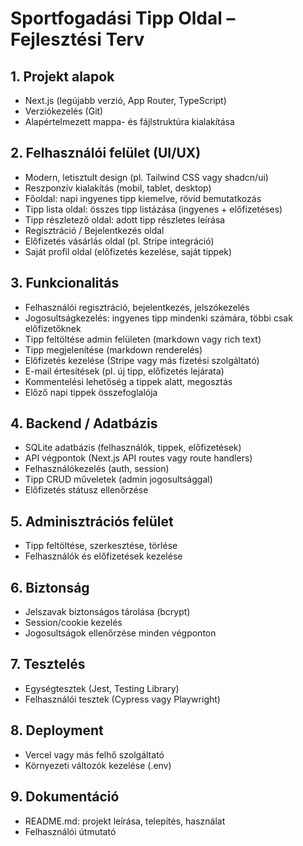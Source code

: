 # Sportfogadási Tipp Oldal – Fejlesztési Terv

## 1. Projekt alapok

- Next.js (legújabb verzió, App Router, TypeScript)
- Verziókezelés (Git)
- Alapértelmezett mappa- és fájlstruktúra kialakítása

## 2. Felhasználói felület (UI/UX)

- Modern, letisztult design (pl. Tailwind CSS vagy shadcn/ui)
- Reszponzív kialakítás (mobil, tablet, desktop)
- Főoldal: napi ingyenes tipp kiemelve, rövid bemutatkozás
- Tipp lista oldal: összes tipp listázása (ingyenes + előfizetéses)
- Tipp részletező oldal: adott tipp részletes leírása
- Regisztráció / Bejelentkezés oldal
- Előfizetés vásárlás oldal (pl. Stripe integráció)
- Saját profil oldal (előfizetés kezelése, saját tippek)

## 3. Funkcionalitás

- Felhasználói regisztráció, bejelentkezés, jelszókezelés
- Jogosultságkezelés: ingyenes tipp mindenki számára, többi csak előfizetőknek
- Tipp feltöltése admin felületen (markdown vagy rich text)
- Tipp megjelenítése (markdown renderelés)
- Előfizetés kezelése (Stripe vagy más fizetési szolgáltató)
- E-mail értesítések (pl. új tipp, előfizetés lejárata)
- Kommentelési lehetőség a tippek alatt, megosztás
- Előző napi tippek összefoglalója

## 4. Backend / Adatbázis

- SQLite adatbázis (felhasználók, tippek, előfizetések)
- API végpontok (Next.js API routes vagy route handlers)
- Felhasználókezelés (auth, session)
- Tipp CRUD műveletek (admin jogosultsággal)
- Előfizetés státusz ellenőrzése

## 5. Adminisztrációs felület

- Tipp feltöltése, szerkesztése, törlése
- Felhasználók és előfizetések kezelése

## 6. Biztonság

- Jelszavak biztonságos tárolása (bcrypt)
- Session/cookie kezelés
- Jogosultságok ellenőrzése minden végponton

## 7. Tesztelés

- Egységtesztek (Jest, Testing Library)
- Felhasználói tesztek (Cypress vagy Playwright)

## 8. Deployment

- Vercel vagy más felhő szolgáltató
- Környezeti változók kezelése (.env)

## 9. Dokumentáció

- README.md: projekt leírása, telepítés, használat
- Felhasználói útmutató
